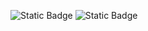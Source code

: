 ![Static Badge](https://img.shields.io/badge/Youtube--red)
![Static Badge](https://img.shields.io/badge/Hi%20Everyone-cyan)
